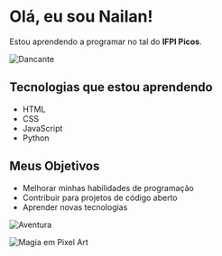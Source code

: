 # Olá, eu sou Nailan!

Estou aprendendo a programar no tal do **IFPI Picos**.

![Dancante](https://th.bing.com/th/id/R.5ec43944748de0beb799abdd2aaeae65?rik=1haYwgHdF9Qbcg&riu=http%3a%2f%2f24.media.tumblr.com%2fb9a552bef486726fb1206750e50c643e%2ftumblr_mq4c74lZ6S1rwai13o1_500.gif&ehk=RBG4kUJF1rTPpqf1sfVW%2bfm5l3Uy6c6e7bjpVOZ7ghk%3d&risl=&pid=ImgRaw&r=0)

## Tecnologias que estou aprendendo
- HTML
- CSS
- JavaScript
- Python

## Meus Objetivos
- Melhorar minhas habilidades de programação
- Contribuir para projetos de código aberto
- Aprender novas tecnologias

![Aventura](https://media.giphy.com/media/2t9mb0L8QX9MkpqKWE/giphy.gif)

![Magia em Pixel Art](https://media.giphy.com/media/l1J9wNv89Z4pKNuRy/giphy.gif)
